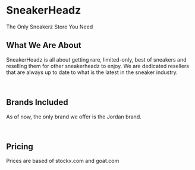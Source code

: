 # SneakerHeadz
The Only Sneakerz Store You Need

## What We Are About
SneakerHeadz is all about getting rare, limited-only, best of sneakers and reselling them for other sneakerheadz to enjoy. We are dedicated resellers that are always up to date to what is the latest in the sneaker industry.

<br>
 
## Brands Included
As of now, the only brand we offer is the Jordan brand.

<br>

## Pricing
Prices are based of stockx.com and goat.com

<br>

## 


